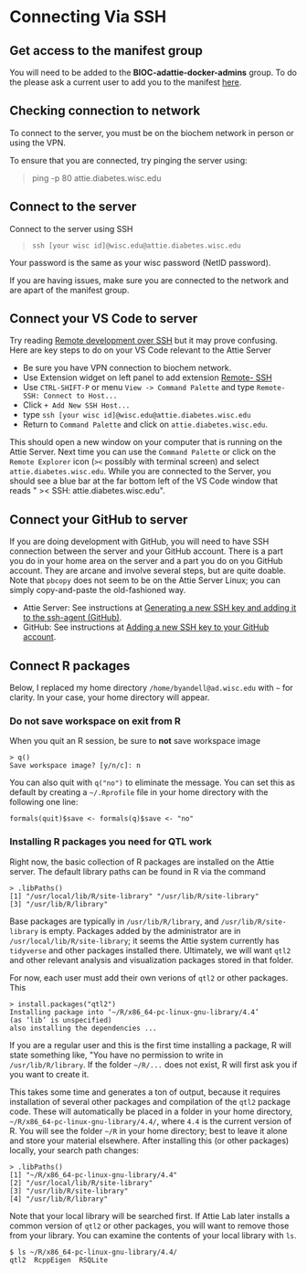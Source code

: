 # Connecting Via SSH
## Get access to the manifest group
You will need to be added to the **BIOC-adattie-docker-admins** group. To do the please ask a current user to add you to the manifest [here](https://manifest.services.wisc.edu/Group/Index/1b018a1e44f5492b9af50a28fb75c2ac).

## Checking connection to network
To connect to the server, you must be on the biochem network in person or using the VPN.

To ensure that you are connected, try pinging the server using:
> ping -p 80 attie.diabetes.wisc.edu

## Connect to the server

Connect to the server using SSH
> `ssh [your wisc id]@wisc.edu@attie.diabetes.wisc.edu`

Your password is the same as your wisc password (NetID password). 

If you are having issues, make sure you are connected to the network and are apart of the manifest group.

## Connect your VS Code to server

Try reading
[Remote development over SSH](https://code.visualstudio.com/docs/remote/ssh-tutorial)
but it may prove confusing.
Here are key steps to do on your VS Code relevant to the Attie Server

- Be sure you have VPN connection to biochem network.
- Use Extension widget on left panel to add extension
[Remote- SSH](https://marketplace.visualstudio.com/items?itemName=ms-vscode-remote.remote-ssh)
- Use `CTRL-SHIFT-P` or menu `View -> Command Palette` and type `Remote-SSH: Connect to Host...`
- Click `+ Add New SSH Host...`
- type `ssh [your wisc id]@wisc.edu@attie.diabetes.wisc.edu`
- Return to `Command Palette` and click on `attie.diabetes.wisc.edu`.

This should open a new window on your computer that is running on the Attie Server.
Next time you can use the `Command Palette` or click on the `Remote Explorer` icon (`><` possibly with terminal screen) and select `attie.diabetes.wisc.edu`.
While you are connected to the Server, you should see a blue bar at the far bottom left of the VS Code window that reads " >< SSH: attie.diabetes.wisc.edu".

## Connect your GitHub to server

If you are doing development with GitHub, you will need to have SSH
connection between the server and your GitHub account.
There is a part you do in your home area on the server and a part you do
on you GitHub account.
They are arcane and involve several steps, but are quite doable.
Note that `pbcopy` does not seem to be on the Attie Server Linux;
you can simply copy-and-paste the old-fashioned way.

- Attie Server: See instructions at
[Generating a new SSH key and adding it to the ssh-agent (GitHub)](https://docs.github.com/en/authentication/connecting-to-github-with-ssh/generating-a-new-ssh-key-and-adding-it-to-the-ssh-agent).
- GitHub: See instructions at
[Adding a new SSH key to your GitHub account](https://docs.github.com/en/authentication/connecting-to-github-with-ssh/adding-a-new-ssh-key-to-your-github-account).

## Connect R packages

Below, I replaced my home directory `/home/byandell@ad.wisc.edu` with `~`
for clarity.
In your case, your home directory will appear.

### Do not save workspace on exit from R

When you quit an R session, be sure to **not** save workspace image

```
> q()
Save workspace image? [y/n/c]: n
```

You can also quit with `q("no")` to eliminate the message.
You can set this as default by creating a `~/.Rprofile` file
in your home directory with the following one line:

```
formals(quit)$save <- formals(q)$save <- "no"
```

### Installing R packages you need for QTL work

Right now, the basic collection of R packages are installed on the Attie server.
The default library paths can be found in R via the command

```
> .libPaths()
[1] "/usr/local/lib/R/site-library" "/usr/lib/R/site-library"      
[3] "/usr/lib/R/library"
```

Base packages are typically in `/usr/lib/R/library`, and `/usr/lib/R/site-library` is empty.
Packages added by the administrator are in `/usr/local/lib/R/site-library`;
it seems the Attie system currently has `tidyverse` and other packages installed there.
Ultimately, we will want `qtl2` and other relevant analysis and visualization
packages stored in that folder.

For now, each user must add their own verions of `qtl2` or other packages.
This 

```
> install.packages("qtl2")
Installing package into ‘~/R/x86_64-pc-linux-gnu-library/4.4’
(as ‘lib’ is unspecified)
also installing the dependencies ...
```

If you are a regular user and this is the first time installing a package,
R will state something like, "You have no permission to write in `/usr/lib/R/library`.
If the folder `~/R/...` does not exist, R will first ask you if you want to create it.

This takes some time and generates a ton of output, because it requires installation
of several other packages and compilation of the `qtl2` package code.
These will automatically be placed in a folder in your home directory,
`~/R/x86_64-pc-linux-gnu-library/4.4/`,
where `4.4` is the current version of R.
You will see the folder `~/R` in your home directory; best to leave it alone
and store your material elsewhere.
After installing this (or other packages) locally, your search path changes:

```
> .libPaths()
[1] "~/R/x86_64-pc-linux-gnu-library/4.4"
[2] "/usr/local/lib/R/site-library"                               
[3] "/usr/lib/R/site-library"                                     
[4] "/usr/lib/R/library"
```

Note that your local library will be searched first.
If Attie Lab later installs a common version of `qtl2` or other packages,
you will want to remove those from your library.
You can examine the contents of your local library with `ls`.

```
$ ls ~/R/x86_64-pc-linux-gnu-library/4.4/
qtl2  RcppEigen  RSQLite
```
